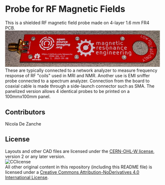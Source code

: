 # Probe for RF Magnetic Fields

This is a shielded RF magnetic field probe made on 4-layer 1.6 mm FR4 PCB.
![sniffer probe](IMG_20190426_123132.jpg)
These are typically connected to a network analyzer to measure frequency response of RF "coils" used in MRI and NMR.
Another use is EMI sniffer probe connected to a spectrum analyzer. 
Connection from the board to coaxial cable is made through a side-launch connector such as SMA.
The panelized version allows 4 identical probes to be printed on a 100mmx100mm panel.

## Contributors
Nicola De Zanche

## License
Layouts and other CAD files are licensed under the [CERN-OHL-W license](https://ohwr.org/cern_ohl_w_v2.pdf), version 2 or any later version.\
![CClicense](https://i.creativecommons.org/l/by-nd/4.0/88x31.png)\
All other original content in this repository (including this README file) is licensed under a [Creative Commons Attribution-NoDerivatives 4.0 International License](https://creativecommons.org/licenses/by-nd/4.0/).
